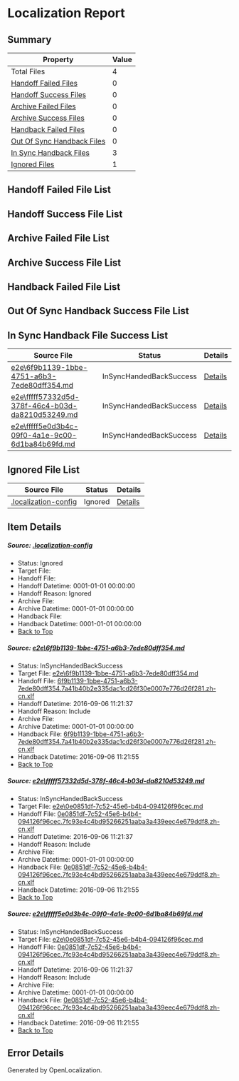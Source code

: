 # <a name='report-top'></a> Localization Report

## Summary
 Property | Value 
 -------- | ----- 
 Total Files | 4
[ Handoff Failed Files ](#handoff-failed-list)| 0
[ Handoff Success Files ](#handoff-success-list)| 0
[ Archive Failed Files ](#archive-failed-list)| 0
[ Archive Success Files ](#archive-success-list)| 0
[ Handback Failed Files ](#handback-failed-list)| 0
[ Out Of Sync Handback Files ](#outofsync-handback-success-list)| 0
[ In Sync Handback Files ](#insync-handback-success-list)| 3
[ Ignored Files ](#ignored-list)| 1

## <a name='handoff-failed-list'></a> Handoff Failed File List

## <a name='handoff-success-list'></a> Handoff Success File List

## <a name='archive-failed-list'></a> Archive Failed File List

## <a name='archive-success-list'></a> Archive Success File List

## <a name='handback-failed-list'></a> Handback Failed File List

## <a name='outofsync-handback-success-list'></a> Out Of Sync Handback Success File List

## <a name='insync-handback-success-list'></a> In Sync Handback File Success List
 Source File | Status | Details 
 ----------- | ------ | ------- 
 [e2e\6f9b1139-1bbe-4751-a6b3-7ede80dff354.md](https://github.com/OpenLocalizationTestOrg/ol-test0/blob/6859e6130c153109bc151a2207a4f67a9d445c64/e2e/6f9b1139-1bbe-4751-a6b3-7ede80dff354.md) | InSyncHandedBackSuccess | [Details](#6c0378fcc78559a0d40384bca833470efb9f475f1)
 [e2e\fffff57332d5d-378f-46c4-b03d-da8210d53249.md](https://github.com/OpenLocalizationTestOrg/ol-test0/blob/e947d5d0c794ef98da5e81576dafb8e2dcde70f8/e2e/fffff57332d5d-378f-46c4-b03d-da8210d53249.md) | InSyncHandedBackSuccess | [Details](#2ed30edc5c11a81687670183bdaac0678af941732)
 [e2e\fffff5e0d3b4c-09f0-4a1e-9c00-6d1ba84b69fd.md](https://github.com/OpenLocalizationTestOrg/ol-test0/blob/e947d5d0c794ef98da5e81576dafb8e2dcde70f8/e2e/fffff5e0d3b4c-09f0-4a1e-9c00-6d1ba84b69fd.md) | InSyncHandedBackSuccess | [Details](#2ed30edc5c11a81687670183bdaac0678af941733)

## <a name='ignored-list'></a> Ignored File List
 Source File | Status | Details 
 ----------- | ------ | ------- 
 [.localization-config](https://github.com/OpenLocalizationTestOrg/ol-test0/blob/e947d5d0c794ef98da5e81576dafb8e2dcde70f8/.localization-config) | Ignored | [Details](#3d4f252ac210baf56311d7e97dcc2db10974dbd20)

## Item Details
##### <a name='3d4f252ac210baf56311d7e97dcc2db10974dbd20'></a> Source: [.localization-config](https://github.com/OpenLocalizationTestOrg/ol-test0/blob/e947d5d0c794ef98da5e81576dafb8e2dcde70f8/.localization-config)
* Status: Ignored
* Target File: 
* Handoff File: 
* Handoff Datetime: 0001-01-01 00:00:00
* Handoff Reason: Ignored
* Archive File: 
* Archive Datetime: 0001-01-01 00:00:00
* Handback File: 
* Handback Datetime: 0001-01-01 00:00:00
* [Back to Top](#report-top)

##### <a name='6c0378fcc78559a0d40384bca833470efb9f475f1'></a> Source: [e2e\6f9b1139-1bbe-4751-a6b3-7ede80dff354.md](https://github.com/OpenLocalizationTestOrg/ol-test0/blob/6859e6130c153109bc151a2207a4f67a9d445c64/e2e/6f9b1139-1bbe-4751-a6b3-7ede80dff354.md)
* Status: InSyncHandedBackSuccess
* Target File: [e2e\6f9b1139-1bbe-4751-a6b3-7ede80dff354.md](https://github.com/OpenLocalizationTestOrg/ol-test0-zhcn/blob/ad94a87ec331acfaba7f3a2281209ec5c937178b/e2e/6f9b1139-1bbe-4751-a6b3-7ede80dff354.md)
* Handoff File: [6f9b1139-1bbe-4751-a6b3-7ede80dff354.7a41b40b2e335dac1cd26f30e0007e776d26f281.zh-cn.xlf](https://github.com/OpenLocalizationTestOrg/ol-test0-handoff/blob/5b333934438ea2fc2524f91c85a9f2b5490b5324/ol-handoff/OpenLocalizationTestOrg/ol-test0-zhcn/ci/ht/6f9b1139-1bbe-4751-a6b3-7ede80dff354.7a41b40b2e335dac1cd26f30e0007e776d26f281.zh-cn.xlf)
* Handoff Datetime: 2016-09-06 11:21:37
* Handoff Reason: Include
* Archive File: 
* Archive Datetime: 0001-01-01 00:00:00
* Handback File: [6f9b1139-1bbe-4751-a6b3-7ede80dff354.7a41b40b2e335dac1cd26f30e0007e776d26f281.zh-cn.xlf](https://github.com/OpenLocalizationTestOrg/ol-test0-handback/blob/f094d8bd8b6385ca88731745a6cbc1c3c275d541/ol-handback/OpenLocalizationTestOrg/ol-test0-zhcn/ci/ht/6f9b1139-1bbe-4751-a6b3-7ede80dff354.7a41b40b2e335dac1cd26f30e0007e776d26f281.zh-cn.xlf)
* Handback Datetime: 2016-09-06 11:21:55
* [Back to Top](#report-top)

##### <a name='2ed30edc5c11a81687670183bdaac0678af941732'></a> Source: [e2e\fffff57332d5d-378f-46c4-b03d-da8210d53249.md](https://github.com/OpenLocalizationTestOrg/ol-test0/blob/e947d5d0c794ef98da5e81576dafb8e2dcde70f8/e2e/fffff57332d5d-378f-46c4-b03d-da8210d53249.md)
* Status: InSyncHandedBackSuccess
* Target File: [e2e\0e0851df-7c52-45e6-b4b4-094126f96cec.md](https://github.com/OpenLocalizationTestOrg/ol-test0-zhcn/blob/ad94a87ec331acfaba7f3a2281209ec5c937178b/e2e/0e0851df-7c52-45e6-b4b4-094126f96cec.md)
* Handoff File: [0e0851df-7c52-45e6-b4b4-094126f96cec.7fc93e4c4bd95266251aaba3a439eec4e679ddf8.zh-cn.xlf](https://github.com/OpenLocalizationTestOrg/ol-test0-handoff/blob/5b333934438ea2fc2524f91c85a9f2b5490b5324/ol-handoff/OpenLocalizationTestOrg/ol-test0-zhcn/ci/ht/0e0851df-7c52-45e6-b4b4-094126f96cec.7fc93e4c4bd95266251aaba3a439eec4e679ddf8.zh-cn.xlf)
* Handoff Datetime: 2016-09-06 11:21:37
* Handoff Reason: Include
* Archive File: 
* Archive Datetime: 0001-01-01 00:00:00
* Handback File: [0e0851df-7c52-45e6-b4b4-094126f96cec.7fc93e4c4bd95266251aaba3a439eec4e679ddf8.zh-cn.xlf](https://github.com/OpenLocalizationTestOrg/ol-test0-handback/blob/f094d8bd8b6385ca88731745a6cbc1c3c275d541/ol-handback/OpenLocalizationTestOrg/ol-test0-zhcn/ci/ht/0e0851df-7c52-45e6-b4b4-094126f96cec.7fc93e4c4bd95266251aaba3a439eec4e679ddf8.zh-cn.xlf)
* Handback Datetime: 2016-09-06 11:21:55
* [Back to Top](#report-top)

##### <a name='2ed30edc5c11a81687670183bdaac0678af941733'></a> Source: [e2e\fffff5e0d3b4c-09f0-4a1e-9c00-6d1ba84b69fd.md](https://github.com/OpenLocalizationTestOrg/ol-test0/blob/e947d5d0c794ef98da5e81576dafb8e2dcde70f8/e2e/fffff5e0d3b4c-09f0-4a1e-9c00-6d1ba84b69fd.md)
* Status: InSyncHandedBackSuccess
* Target File: [e2e\0e0851df-7c52-45e6-b4b4-094126f96cec.md](https://github.com/OpenLocalizationTestOrg/ol-test0-zhcn/blob/ad94a87ec331acfaba7f3a2281209ec5c937178b/e2e/0e0851df-7c52-45e6-b4b4-094126f96cec.md)
* Handoff File: [0e0851df-7c52-45e6-b4b4-094126f96cec.7fc93e4c4bd95266251aaba3a439eec4e679ddf8.zh-cn.xlf](https://github.com/OpenLocalizationTestOrg/ol-test0-handoff/blob/5b333934438ea2fc2524f91c85a9f2b5490b5324/ol-handoff/OpenLocalizationTestOrg/ol-test0-zhcn/ci/ht/0e0851df-7c52-45e6-b4b4-094126f96cec.7fc93e4c4bd95266251aaba3a439eec4e679ddf8.zh-cn.xlf)
* Handoff Datetime: 2016-09-06 11:21:37
* Handoff Reason: Include
* Archive File: 
* Archive Datetime: 0001-01-01 00:00:00
* Handback File: [0e0851df-7c52-45e6-b4b4-094126f96cec.7fc93e4c4bd95266251aaba3a439eec4e679ddf8.zh-cn.xlf](https://github.com/OpenLocalizationTestOrg/ol-test0-handback/blob/f094d8bd8b6385ca88731745a6cbc1c3c275d541/ol-handback/OpenLocalizationTestOrg/ol-test0-zhcn/ci/ht/0e0851df-7c52-45e6-b4b4-094126f96cec.7fc93e4c4bd95266251aaba3a439eec4e679ddf8.zh-cn.xlf)
* Handback Datetime: 2016-09-06 11:21:55
* [Back to Top](#report-top)


## Error Details

Generated by OpenLocalization.
